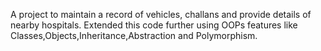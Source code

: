 A project to maintain a record of vehicles, challans and provide details of nearby hospitals. Extended this code further using OOPs features like Classes,Objects,Inheritance,Abstraction and Polymorphism.
